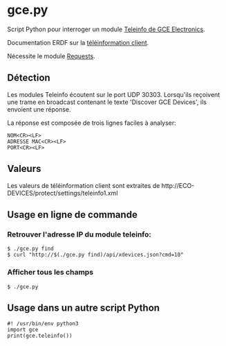 # gce.py
Script Python pour interroger un module [Teleinfo de GCE Electronics](http://gce-electronics.com/fr/carte-et-module-relais-serveur-ethernet/409-teleinformation-ethernet-ecodevices.html).

Documentation ERDF sur la [téléinformation client](http://www.enedis.fr/sites/default/files/ERDF-NOI-CPT_02E.pdf).

Nécessite le module [Requests](http://docs.python-requests.org/).

## Détection
Les modules Teleinfo écoutent sur le port UDP 30303. Lorsqu'ils reçoivent une trame en broadcast contenant le texte 'Discover GCE Devices', ils envoient une réponse.

La réponse est composée de trois lignes faciles à analyser:

    NOM<CR><LF>
    ADRESSE MAC<CR><LF>
    PORT<CR><LF>
    
## Valeurs
Les valeurs de téléinformation client sont extraites de http://ECO-DEVICES/protect/settings/teleinfo1.xml

## Usage en ligne de commande

### Retrouver l'adresse IP du module teleinfo:

    $ ./gce.py find
    $ curl "http://$(./gce.py find)/api/xdevices.json?cmd=10"

### Afficher tous les champs

    $ ./gce.py

## Usage dans un autre script Python

    #! /usr/bin/env python3
    import gce
    print(gce.teleinfo())


